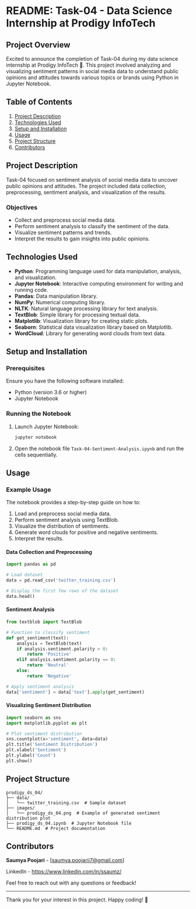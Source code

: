 # README: Task-04 - Data Science Internship at Prodigy InfoTech

## Project Overview

Excited to announce the completion of Task-04 during my data science internship at Prodigy InfoTech 🚀. This project involved analyzing and visualizing sentiment patterns in social media data to understand public opinions and attitudes towards various topics or brands using Python in Jupyter Notebook.

## Table of Contents

1. [Project Description](#project-description)
2. [Technologies Used](#technologies-used)
3. [Setup and Installation](#setup-and-installation)
4. [Usage](#usage)
5. [Project Structure](#project-structure)
6. [Contributors](#contributors)

## Project Description

Task-04 focused on sentiment analysis of social media data to uncover public opinions and attitudes. The project included data collection, preprocessing, sentiment analysis, and visualization of the results.

### Objectives

- Collect and preprocess social media data.
- Perform sentiment analysis to classify the sentiment of the data.
- Visualize sentiment patterns and trends.
- Interpret the results to gain insights into public opinions.

## Technologies Used

- **Python**: Programming language used for data manipulation, analysis, and visualization.
- **Jupyter Notebook**: Interactive computing environment for writing and running code.
- **Pandas**: Data manipulation library.
- **NumPy**: Numerical computing library.
- **NLTK**: Natural language processing library for text analysis.
- **TextBlob**: Simple library for processing textual data.
- **Matplotlib**: Visualization library for creating static plots.
- **Seaborn**: Statistical data visualization library based on Matplotlib.
- **WordCloud**: Library for generating word clouds from text data.

## Setup and Installation

### Prerequisites

Ensure you have the following software installed:

- Python (version 3.6 or higher)
- Jupyter Notebook


### Running the Notebook

1. Launch Jupyter Notebook:

   ```bash
   jupyter notebook
   ```

2. Open the notebook file `Task-04-Sentiment-Analysis.ipynb` and run the cells sequentially.

## Usage

### Example Usage

The notebook provides a step-by-step guide on how to:

1. Load and preprocess social media data.
2. Perform sentiment analysis using TextBlob.
3. Visualize the distribution of sentiments.
4. Generate word clouds for positive and negative sentiments.
5. Interpret the results.

#### Data Collection and Preprocessing

```python
import pandas as pd

# Load dataset
data = pd.read_csv('twitter_training.csv')

# Display the first few rows of the dataset
data.head()
```

#### Sentiment Analysis

```python
from textblob import TextBlob

# Function to classify sentiment
def get_sentiment(text):
    analysis = TextBlob(text)
    if analysis.sentiment.polarity > 0:
        return 'Positive'
    elif analysis.sentiment.polarity == 0:
        return 'Neutral'
    else:
        return 'Negative'

# Apply sentiment analysis
data['sentiment'] = data['text'].apply(get_sentiment)
```

#### Visualizing Sentiment Distribution

```python
import seaborn as sns
import matplotlib.pyplot as plt

# Plot sentiment distribution
sns.countplot(x='sentiment', data=data)
plt.title('Sentiment Distribution')
plt.xlabel('Sentiment')
plt.ylabel('Count')
plt.show()
```

## Project Structure

```
prodigy_ds_04/
├── data/
│   └── twitter_training.csv  # Sample dataset
├── images/
│   └── prodigy_ds_04.png  # Example of generated sentiment distribution plot
├── prodigy_ds_04.ipynb  # Jupyter Notebook file
└── README.md  # Project documentation
```


## Contributors

**Saumya Poojari** - [saumya.poojarii7@gmail.com]

LinkedIn - https://www.linkedin.com/in/ssaumz/

Feel free to reach out with any questions or feedback!

---

Thank you for your interest in this project. Happy coding! 🚀
